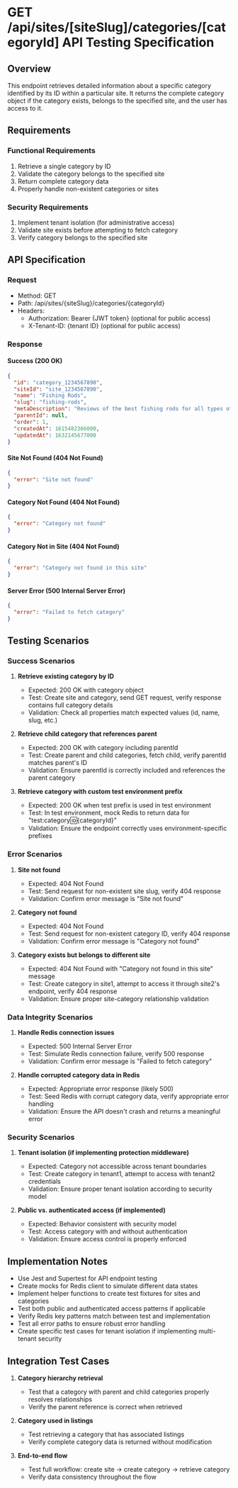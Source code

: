 # GET /api/sites/[siteSlug]/categories/[categoryId] API Testing Specification

## Overview

This endpoint retrieves detailed information about a specific category identified by its ID within a particular site. It returns the complete category object if the category exists, belongs to the specified site, and the user has access to it.

## Requirements

### Functional Requirements

1. Retrieve a single category by ID
2. Validate the category belongs to the specified site
3. Return complete category data
4. Properly handle non-existent categories or sites

### Security Requirements

1. Implement tenant isolation (for administrative access)
2. Validate site exists before attempting to fetch category
3. Verify category belongs to the specified site

## API Specification

### Request

- Method: GET
- Path: /api/sites/{siteSlug}/categories/{categoryId}
- Headers:
  - Authorization: Bearer {JWT token} (optional for public access)
  - X-Tenant-ID: {tenant ID} (optional for public access)

### Response

#### Success (200 OK)

```json
{
  "id": "category_1234567890",
  "siteId": "site_1234567890",
  "name": "Fishing Rods",
  "slug": "fishing-rods",
  "metaDescription": "Reviews of the best fishing rods for all types of fishing",
  "parentId": null,
  "order": 1,
  "createdAt": 1615482366000,
  "updatedAt": 1632145677000
}
```

#### Site Not Found (404 Not Found)

```json
{
  "error": "Site not found"
}
```

#### Category Not Found (404 Not Found)

```json
{
  "error": "Category not found"
}
```

#### Category Not in Site (404 Not Found)

```json
{
  "error": "Category not found in this site"
}
```

#### Server Error (500 Internal Server Error)

```json
{
  "error": "Failed to fetch category"
}
```

## Testing Scenarios

### Success Scenarios

1. **Retrieve existing category by ID**
   - Expected: 200 OK with category object
   - Test: Create site and category, send GET request, verify response contains full category details
   - Validation: Check all properties match expected values (id, name, slug, etc.)

2. **Retrieve child category that references parent**
   - Expected: 200 OK with category including parentId
   - Test: Create parent and child categories, fetch child, verify parentId matches parent's ID
   - Validation: Ensure parentId is correctly included and references the parent category

3. **Retrieve category with custom test environment prefix**
   - Expected: 200 OK when test prefix is used in test environment
   - Test: In test environment, mock Redis to return data for "test:category:id:{categoryId}"
   - Validation: Ensure the endpoint correctly uses environment-specific prefixes

### Error Scenarios

1. **Site not found**
   - Expected: 404 Not Found
   - Test: Send request for non-existent site slug, verify 404 response
   - Validation: Confirm error message is "Site not found"

2. **Category not found**
   - Expected: 404 Not Found
   - Test: Send request for non-existent category ID, verify 404 response
   - Validation: Confirm error message is "Category not found"

3. **Category exists but belongs to different site**
   - Expected: 404 Not Found with "Category not found in this site" message
   - Test: Create category in site1, attempt to access it through site2's endpoint, verify 404 response
   - Validation: Ensure proper site-category relationship validation

### Data Integrity Scenarios

1. **Handle Redis connection issues**
   - Expected: 500 Internal Server Error
   - Test: Simulate Redis connection failure, verify 500 response
   - Validation: Confirm error message is "Failed to fetch category"

2. **Handle corrupted category data in Redis**
   - Expected: Appropriate error response (likely 500)
   - Test: Seed Redis with corrupt category data, verify appropriate error handling
   - Validation: Ensure the API doesn't crash and returns a meaningful error

### Security Scenarios

1. **Tenant isolation (if implementing protection middleware)**
   - Expected: Category not accessible across tenant boundaries
   - Test: Create category in tenant1, attempt to access with tenant2 credentials
   - Validation: Ensure proper tenant isolation according to security model

2. **Public vs. authenticated access (if implemented)**
   - Expected: Behavior consistent with security model
   - Test: Access category with and without authentication
   - Validation: Ensure access control is properly enforced

## Implementation Notes

- Use Jest and Supertest for API endpoint testing
- Create mocks for Redis client to simulate different data states
- Implement helper functions to create test fixtures for sites and categories
- Test both public and authenticated access patterns if applicable
- Verify Redis key patterns match between test and implementation
- Test all error paths to ensure robust error handling
- Create specific test cases for tenant isolation if implementing multi-tenant security

## Integration Test Cases

1. **Category hierarchy retrieval**
   - Test that a category with parent and child categories properly resolves relationships
   - Verify the parent reference is correct when retrieved

2. **Category used in listings**
   - Test retrieving a category that has associated listings
   - Verify complete category data is returned without modification

3. **End-to-end flow**
   - Test full workflow: create site → create category → retrieve category
   - Verify data consistency throughout the flow
